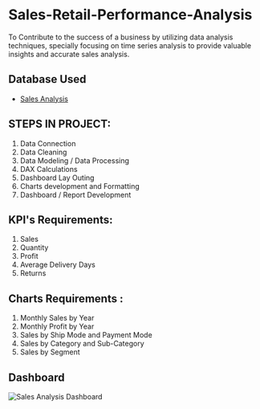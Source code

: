 # Sales-Retail-Performance-Analysis
To Contribute to the success of a business by utilizing data analysis techniques, specially focusing on time series analysis to provide valuable insights and accurate sales analysis.

## Database Used
- <a href ="https://github.com/VaishnaviKatiyar04/Sales-Retail-Performance-Analysis/blob/main/Sales%20Analysis%20Dashboard.pbix"> Sales Analysis </a>

## STEPS IN PROJECT:
1. Data Connection
2. Data Cleaning 
3. Data Modeling / Data Processing
4. DAX Calculations
5. Dashboard Lay Outing
6. Charts development and Formatting
7. Dashboard / Report Development

## KPI's Requirements:
1. Sales 
2. Quantity
3. Profit
4. Average Delivery Days
5. Returns

## Charts Requirements :
1. Monthly Sales by Year
2. Monthly Profit by Year
3. Sales by Ship Mode and Payment Mode
4. Sales by Category and Sub-Category
5. Sales by Segment

## Dashboard
![Sales Analysis Dashboard](https://github.com/user-attachments/assets/cb06eeac-2509-4cb5-9f4f-0c80bf52c4a6)
